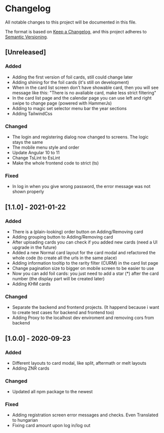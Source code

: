 # Changelog

All notable changes to this project will be documented in this file.

The format is based on [Keep a Changelog](https://keepachangelog.com/en/1.0.0/), and this project adheres to [Semantic Versioning](https://semver.org/spec/v2.0.0.html).

## [Unreleased]

### Added

- Adding the first version of foil cards, still could change later
- Adding shining for the foil cards (it's still on development)
- When in the card list screen don't have showable card, then you will see message like this: "There is no avaliable card, make less strict filtering"
- In the card list page and the calendar page you can use left and right swipe to change page (powered with HammerJs)
- Adding to magic set selector menu bar the year sections
- Adding TailwindCss

### Changed

- The login and registering dialog now changed to screens. The logic stays the same
- The mobile menu style and order
- Update Angular 10 to 11
- Change TsLint to EsLint
- Make the whole frontend code to strict (ts)

### Fixed

- In log in when you give wrong password, the error message was not shown properly

## [1.1.0] - 2021-01-22

### Added

- There is a (plain-looking) order button on Adding/Removing card
- Adding grouping button to Adding/Removing card
- After uploading cards you can check if you added new cards (need a UI upgrade in the future)
- Added a new Normal card layout for the card modal and refactored the whole code (to create all the urls in the same place)
- Adding information tooltip to the rarity filter (CURM) in the card list page
- Change pagination size to bigger on mobile screen to be easier to use
- Now you can add foil cards: you just need to add a star (\*) after the card number (the display part will be created later)
- Adding KHM cards

### Changed

- Separate the backend and frontend projects. (It happend because i want to create test cases for backend and frontend too)
- Adding Proxy to the localhost dev enviroment and removing cors from backend

## [1.0.0] - 2020-09-23

### Added

- Different layouts to card modal, like split, aftermath or melt layouts
- Adding ZNR cards

### Changed

- Updated all npm package to the newest

### Fixed

- Adding registration screen error messages and checks. Even Translated to hungarian
- Fixing card amount upon log in/log out
